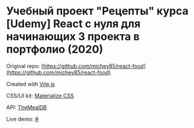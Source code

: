 # Учебный проект "Рецепты" курса [Udemy] React с нуля для начинающих 3 проекта в портфолио (2020)

Original repo: [https://github.com/michey85/react-food](https://github.com/michey85/react-food)

Created with [Vite.js](https://vitejs.dev/)

CSS/UI kit: [Materialize CSS](https://materializecss.com/)

API: [TheMealDB](https://www.themealdb.com/api.php)

Live demo: [#](#)
